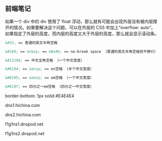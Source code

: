 ## 前端笔记

如果一个 div 中的 div 使用了 float 浮动，那么就有可能会出现外层没有被内层撑开的情况。如果要解决这个问题，可以在外层的 CSS 中加上“overflow: auto”。如果指定了外层的高度，而内层的高度又大于外层的高度，那么就会显示滚动条。

~~~html
&#32; == 普通的英文半角空格

&#160; == &nbsp; == &#xA0; == no-break space （普通的英文半角空格但不换行）

&#12288; == 中文全角空格 （一个中文宽度）

&#8194; == &ensp; == en空格 （半个中文宽度）

&#8195; == &emsp; == em空格 （一个中文宽度）

&#8197; == 四分之一em空格 （四分之一中文宽度）
~~~

border-bottom: 1px solid #E4E4E4

dns1.hichina.com

dns2.hichina.com

f1g1ns1.dnspod.net

f1g1ns2.dnspod.net